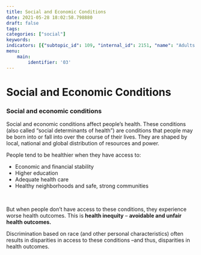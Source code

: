 ```yaml
---
title: Social and Economic Conditions
date: 2021-05-28 18:02:58.798880
draft: false
tags: 
categories: ["social"]
keywords: 
indicators: [{"subtopic_id": 109, "internal_id": 2151, "name": "Adults with a Personal Doctor", "URL": "https://a816-dohbesp.nyc.gov/IndicatorPublic/VisualizationData.aspx?id=2151,719b87,109,Summarize"}, {"subtopic_id": 109, "internal_id": 2132, "name": "Adults with Health Insurance ", "URL": "https://a816-dohbesp.nyc.gov/IndicatorPublic/VisualizationData.aspx?id=2132,719b87,109,Summarize"}, {"subtopic_id": 109, "internal_id": 2176, "name": "Children under 5 years old in Poverty", "URL": "https://a816-dohbesp.nyc.gov/IndicatorPublic/VisualizationData.aspx?id=2176,719b87,109,Summarize"}, {"subtopic_id": 109, "internal_id": 14, "name": "Foreign-Born", "URL": "https://a816-dohbesp.nyc.gov/IndicatorPublic/VisualizationData.aspx?id=14,719b87,109,Summarize"}, {"subtopic_id": 109, "internal_id": 2334, "name": "High School Graduation", "URL": "https://a816-dohbesp.nyc.gov/IndicatorPublic/VisualizationData.aspx?id=2334,719b87,109,Summarize"}, {"subtopic_id": 109, "internal_id": 2335, "name": "Limited English", "URL": "https://a816-dohbesp.nyc.gov/IndicatorPublic/VisualizationData.aspx?id=2335,719b87,109,Summarize"}, {"subtopic_id": 109, "internal_id": 2073, "name": "Perception of Neighborhood Safety", "URL": "https://a816-dohbesp.nyc.gov/IndicatorPublic/VisualizationData.aspx?id=2073,719b87,109,Summarize"}, {"subtopic_id": 109, "internal_id": 103, "name": "Poverty", "URL": "https://a816-dohbesp.nyc.gov/IndicatorPublic/VisualizationData.aspx?id=103,719b87,109,Summarize"}, {"subtopic_id": 109, "internal_id": 2336, "name": "Rent Burdened Households", "URL": "https://a816-dohbesp.nyc.gov/IndicatorPublic/VisualizationData.aspx?id=2336,719b87,109,Summarize"}, {"subtopic_id": 109, "internal_id": 2323, "name": "School Absenteeism", "URL": "https://a816-dohbesp.nyc.gov/IndicatorPublic/VisualizationData.aspx?id=2323,719b87,109,Summarize"}, {"subtopic_id": 109, "internal_id": 2232, "name": "Self-Reported Health", "URL": "https://a816-dohbesp.nyc.gov/IndicatorPublic/VisualizationData.aspx?id=2232,719b87,109,Summarize"}, {"subtopic_id": 109, "internal_id": 2337, "name": "Unemployment", "URL": "https://a816-dohbesp.nyc.gov/IndicatorPublic/VisualizationData.aspx?id=2337,719b87,109,Summarize"}, {"subtopic_id": 109, "internal_id": 2389, "name": "Unhealthy Food Access", "URL": "https://a816-dohbesp.nyc.gov/IndicatorPublic/VisualizationData.aspx?id=2389,719b87,109,Summarize"}]
menu:
    main:
        identifier: '03'
---
```

# Social and Economic Conditions
### Social and economic conditions


Social and economic conditions affect people’s health. These conditions (also called “social determinants of health”) are conditions that people may be born into or fall into over the course of their lives. They are shaped by local, national and global distribution of resources and power.


People tend to be healthier when they have access to:


* Economic and financial stability
* Higher education
* Adequate health care
* Healthy neighborhoods and safe, strong communities


 


But when people don’t have access to these conditions, they experience worse health outcomes. This is **health inequity** – **avoidable and unfair health outcomes.** 



Discrimination based on race (and other personal characteristics) often results in disparities in access to these conditions –and thus, disparities in health outcomes.


 


